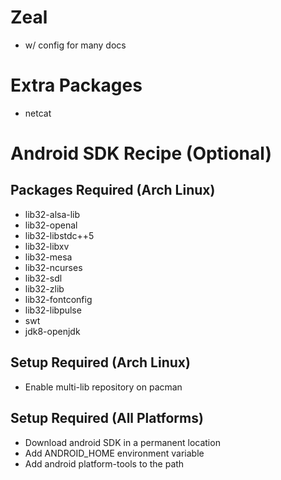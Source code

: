 
# Zeal

 - w/ config for many docs

# Extra Packages

 - netcat

# Android SDK Recipe (Optional)

## Packages Required (Arch Linux)
 - lib32-alsa-lib
 - lib32-openal
 - lib32-libstdc++5
 - lib32-libxv
 - lib32-mesa
 - lib32-ncurses
 - lib32-sdl
 - lib32-zlib
 - lib32-fontconfig
 - lib32-libpulse
 - swt
 - jdk8-openjdk

## Setup Required (Arch Linux)
 - Enable multi-lib repository on pacman

## Setup Required (All Platforms)
 - Download android SDK in a permanent location
 - Add ANDROID_HOME environment variable
 - Add android platform-tools to the path

